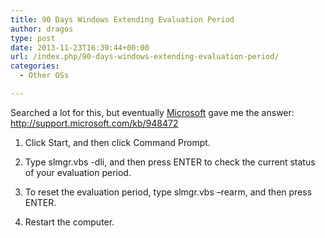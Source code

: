 ```yaml
---
title: 90 Days Windows Extending Evaluation Period
author: dragos
type: post
date: 2013-11-23T16:39:44+00:00
url: /index.php/90-days-windows-extending-evaluation-period/
categories:
  - Other OSs

---
```

Searched a lot for this, but eventually [Microsoft][1] gave me the answer: http://support.microsoft.com/kb/948472

1. Click Start, and then click Command Prompt.
  
2. Type slmgr.vbs -dli, and then press ENTER to check the current status of your evaluation period.
  
3. To reset the evaluation period, type slmgr.vbs –rearm, and then press ENTER.
  
4. Restart the computer.

 [1]: http://www.microsoft.com/